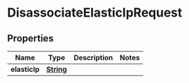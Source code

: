 

# DisassociateElasticIpRequest


## Properties

| Name | Type | Description | Notes |
|------------ | ------------- | ------------- | -------------|
|**elasticIp** | [**String**](String.md) |  |  |



